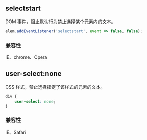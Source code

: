 ## selectstart

DOM 事件，阻止默认行为禁止选择某个元素内的文本。

```js
elem.addEventListener('selectstart', event => false, false);
```

### 兼容性

IE、chrome、Opera

## user-select:none

CSS 样式，禁止选择指定了该样式的元素的文本。

```css
div {
    user-select: none;
}
```

### 兼容性

IE、Safari